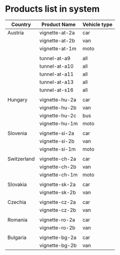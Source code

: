 # Products list in system

|    Country      | Product Name      | Vehicle type  |
| ----------------| ----------------- | ------------- |
|     Austria     |   vignette-at-2a  |      car      |
|                 |   vignette-at-2b  |      van      |
|                 |   vignette-at-1m  |      moto     |
|                 |                   |               |
|                 |   tunnel-at-a9    |      all      |
|                 |   tunnel-at-a10   |      all      |
|                 |   tunnel-at-a11   |      all      |
|                 |   tunnel-at-a13   |      all      |
|                 |   tunnel-at-s16   |      all      |
|                 |                   |               |
|     Hungary     |   vignette-hu-2a  |      car      |
|                 |   vignette-hu-2b  |      van      |
|                 |   vignette-hu-2c  |      bus      |
|                 |   vignette-hu-1m  |      moto     |
|                 |                   |               |
|     Slovenia    |   vignette-si-2a  |      car      |
|                 |   vignette-si-2b  |      van      |
|                 |   vignette-si-1m  |      moto     |
|                 |                   |               |
|   Switzerland   |   vignette-ch-2a  |      car      |
|                 |   vignette-ch-2b  |      van      |
|                 |   vignette-ch-1m  |      moto     |
|                 |                   |               |
|     Slovakia    |   vignette-sk-2a  |      car      |
|                 |   vignette-sk-2b  |      van      |
|                 |                   |               |
|     Czechia     |   vignette-cz-2a  |      car      |
|                 |   vignette-cz-2b  |      van      |
|                 |                   |               |
|     Romania     |   vignette-ro-2a  |      car      |
|                 |   vignette-ro-2b  |      van      |
|                 |                   |               |
|     Bulgaria    |   vignette-bg-2a  |      car      |
|                 |   vignette-bg-2b  |      van      |
